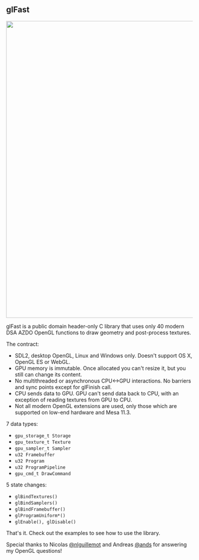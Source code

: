 glFast
------

<img width="800px" src="http://i.imgur.com/dQEm83w.gif" />

glFast is a public domain header-only C library that uses only 40 modern DSA AZDO OpenGL functions to draw geometry and post-process textures.

The contract:

 * SDL2, desktop OpenGL, Linux and Windows only. Doesn't support OS X, OpenGL ES or WebGL.
 * GPU memory is immutable. Once allocated you can't resize it, but you still can change its content.
 * No multithreaded or asynchronous CPU<->GPU interactions. No barriers and sync points except for glFinish call.
 * CPU sends data to GPU. GPU can't send data back to CPU, with an exception of reading textures from GPU to CPU.
 * Not all modern OpenGL extensions are used, only those which are supported on low-end hardware and Mesa 11.3.

7 data types:

 * `gpu_storage_t Storage`
 * `gpu_texture_t Texture`
 * `gpu_sampler_t Sampler`
 * `u32 Framebuffer`
 * `u32 Program`
 * `u32 ProgramPipeline`
 * `gpu_cmd_t DrawCommand`

5 state changes:

 * `glBindTextures()`
 * `glBindSamplers()`
 * `glBindFramebuffer()`
 * `glProgramUniform*()`
 * `glEnable(), glDisable()`

That's it. Check out the examples to see how to use the library.

Special thanks to Nicolas [@nlguillemot](https://github.com/nlguillemot) and Andreas [@ands](https://github.com/ands) for answering my OpenGL questions!

